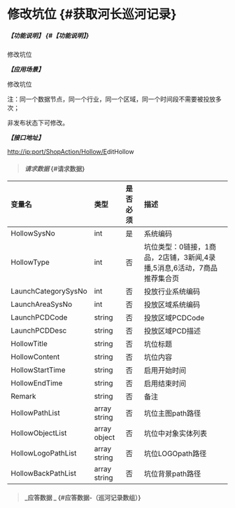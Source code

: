 # 修改坑位 {#获取河长巡河记录}

##### _【功能说明】_ {#【功能说明】}

修改坑位

_**【应用场景】**_

修改坑位

注：同一个数据节点，同一个行业，同一个区域，同一个时间段不需要被投放多次；

非发布状态下可修改。

_**【接口地址】**_

[http://ip:port/ShopAction/Hollow/E](http://ip:port/HMQuery/PatrolRiver/GetPatrolRivers)ditHollow

> #### _请求数据_ {#请求数据}

| 变量名 | 类型 | 是否必须 | 描述 |
| :--- | :--- | :--- | :--- |
| HollowSysNo | int | 是 | 系统编码 |
| HollowType | int | 否 | 坑位类型：0链接，1商品，2店铺，3新闻,4录播,5消息,6活动，7商品推荐集合页 |
| LaunchCategorySysNo | int | 否 | 投放行业系统编码 |
| LaunchAreaSysNo | int | 否 | 投放区域系统编码 |
| LaunchPCDCode | string | 否 | 投放区域PCDCode |
| LaunchPCDDesc | string | 否 | 投放区域PCD描述 |
| HollowTitle | string | 否 | 坑位标题 |
| HollowContent | string | 否 | 坑位内容 |
| HollowStartTime | string | 否 | 启用开始时间 |
| HollowEndTime | string | 否 | 启用结束时间 |
| Remark | string | 否 | 备注 |
| HollowPathList | array string | 否 | 坑位主图path路径 |
| HollowObjectList | array object | 否 | 坑位中对象实体列表 |
| HollowLogoPathList | array string | 否 | 坑位LOGOpath路径 |
| HollowBackPathList | array string | 否 | 坑位背景path路径 |


> #### _应答数据 _ {#应答数据-（巡河记录数组）}



